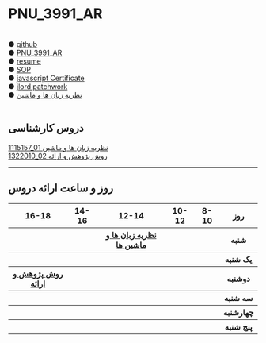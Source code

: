 # PNU_3991_AR
<br>
● <a href="https://github.com/rezvaneh77">github</a>
<br>
● <a href="https://github.com/rezvaneh77/PNU_3991_AR">PNU_3991_AR</a>
<br>
● <a href="https://rezvaneh77.github.io//">resume</a>
<br>
● <a href="https://rezvanehnurzayii.github.io/rezvanehnurzayi.github.io-SOP-/">SOP</a>
<br>
● <a href="https://github.com/rezvaneh77/PNU_3991_AR/blob/main/js.pdf">javascript Certificate</a>
<br>
● <a href="https://github.com/rezvaneh77/PNU_3991_AR/blob/main/jlord.jpg">jlord patchwork</a>
<br>
● <a href="https://github.com/rezvaneh77/Language-theory/tree/main">نظریه زبان ها و ماشین</a>
<br>

<br>

## دروس کارشناسی

[ 1115157_01 نظریه زبان ها و ماشین](https://rezvanehnurzayi.github.io/)
<br>
[ 1322010_02 روش پژوهش و ارائه](https://rezvanehnurzayi.github.io/)


--------------
## روز و ساعت ارائه دروس

<table style="width:100%">
  <tr>
    <th >16-18</th>
    <th >14-16</th>
    <th >12-14</th>
    <th>10-12</th>
    <th>8-10</th>
    <th>روز</th>
  </tr>
  <tr>
    <th ></th>
    <th ></th>
    <th ><a  href="https://github.com/AliRazavi-edu/PNU_3991/tree/master/_BSc/Theory-of-Languages-and-Machines">نظریه زبان ها و ماشین ها</a></th>
    <th></th>
    <th></th>
    <th>شنبه</th>
  </tr>
   <tr>
    <th ></th>
    <th ></th>
    <th></th>
    <th></th>
    <th ></th>
    <th>یک شنبه</th>
  </tr>
   <tr>
     <th ><a  href="https://github.com/AliRazavi-edu/PNU_3991/tree/master/_BSc/ResearchAndPresentationMethods">روش پژوهش و ارائه</a></th>
    <th></th>
     <th></th>
     <th></th>
     <th></th>
    <th>دوشنبه</th>
  </tr>
   <tr>
    <th ></th>
    <th ></th>
    <th></th>
    <th></th>
    <th ></th>
    <th>سه شنبه</th>
  </tr>
   <tr>
    <th ></th>
    <th ></th>
    <th></th>
    <th></th>
     <th ></th>
    <th>چهارشنبه</th>
  </tr>
   <tr>
    <th ></th>
     <th ></th>
     <th >
     <th>
    <th></th>
    <th>پنج شنبه</th>
  </tr>
</table>

